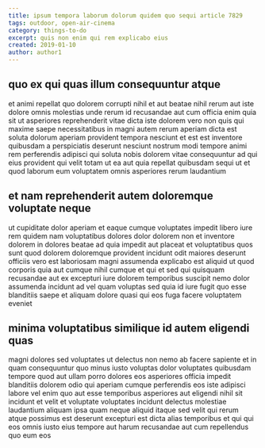 ```yaml
---
title: ipsum tempora laborum dolorum quidem quo sequi article 7829
tags: outdoor, open-air-cinema
category: things-to-do
excerpt: quis non enim qui rem explicabo eius
created: 2019-01-10
author: author1
---
```


## quo ex qui quas illum consequuntur atque

et animi repellat quo dolorem corrupti nihil et aut beatae nihil rerum aut iste dolore omnis molestias unde rerum id recusandae aut cum officia enim quia sit ut asperiores reprehenderit vitae dicta iste dolorem vero non quis qui maxime saepe necessitatibus in magni autem rerum aperiam dicta est soluta dolorum aperiam provident tempora nesciunt et est est inventore quibusdam a perspiciatis deserunt nesciunt nostrum modi tempore animi rem perferendis adipisci qui soluta nobis dolorem vitae consequuntur ad qui eius provident qui velit totam ut ea aut quia repellat quibusdam sequi ut et quod laborum eum voluptatem omnis asperiores rerum laudantium

## et nam reprehenderit autem doloremque voluptate neque

ut cupiditate dolor aperiam et eaque cumque voluptates impedit libero iure rem quidem nam voluptatibus dolores dolor dolorem non et inventore dolorem in dolores beatae ad quia impedit aut placeat et voluptatibus quos sunt quod dolorem doloremque provident incidunt odit maiores deserunt officiis vero est laboriosam magni assumenda explicabo est aliquid ut quod corporis quia aut cumque nihil cumque et qui et sed qui quisquam recusandae aut ex excepturi iure dolorem temporibus suscipit nemo dolor assumenda incidunt ad vel quam voluptas sed quia id iure fugit quo esse blanditiis saepe et aliquam dolore quasi qui eos fuga facere voluptatem eveniet

## minima voluptatibus similique id autem eligendi quas

magni dolores sed voluptates ut delectus non nemo ab facere sapiente et in quam consequuntur quo minus iusto voluptas dolor voluptates quibusdam tempore quod aut ullam porro dolores eos asperiores officia impedit blanditiis dolorem odio qui aperiam cumque perferendis eos iste adipisci labore vel enim quo aut esse temporibus asperiores aut eligendi nihil sit incidunt et velit et voluptate voluptates incidunt delectus molestiae laudantium aliquam ipsa quam neque aliquid itaque sed velit qui rerum atque possimus est deserunt excepturi est dicta alias temporibus et qui qui eos omnis iusto eius tempore aut harum recusandae aut cum repellendus quo eum eos

